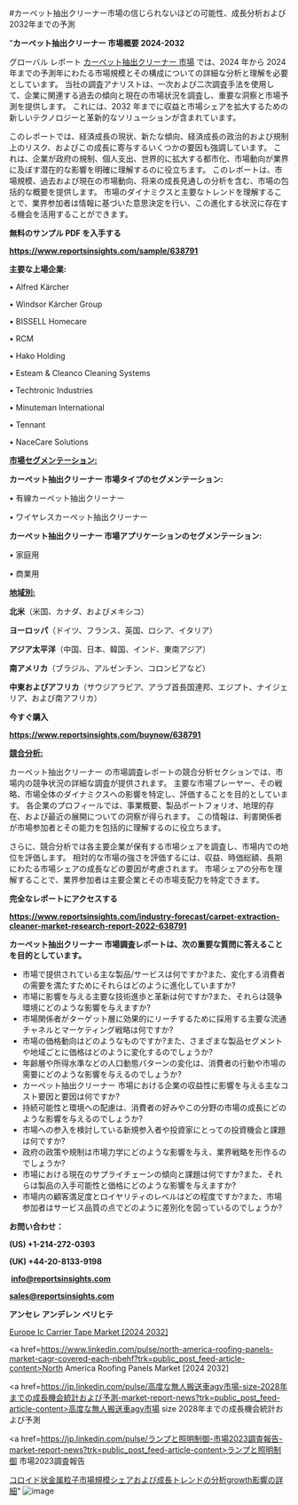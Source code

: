#カーペット抽出クリーナー市場の信じられないほどの可能性、成長分析および2032年までの予測

"<strong>カーペット抽出クリーナー 市場概要 2024-2032</strong>

グローバル レポート <a href=https://www.reportsinsights.com/sample/638791>カーペット抽出クリーナー 市場</a> では、2024 年から 2024 年までの予測年にわたる市場規模とその構成についての詳細な分析と理解を必要としています。 当社の調査アナリストは、一次および二次調査手法を使用して、企業に関連する過去の傾向と現在の市場状況を調査し、重要な洞察と市場予測を提供します。 これには、2032 年までに収益と市場シェアを拡大​​するための新しいテクノロジーと革新的なソリューションが含まれています。

このレポートでは、経済成長の現状、新たな傾向、経済成長の政治的および規制上のリスク、およびこの成長に寄与するいくつかの要因も強調しています。 これは、企業が政府の規制、個人支出、世界的に拡大する都市化、市場動向が業界に及ぼす潜在的な影響を明確に理解するのに役立ちます。 このレポートは、市場規模、過去および現在の市場動向、将来の成長見通しの分析を含む、市場の包括的な概要を提供します。 市場のダイナミクスと主要なトレンドを理解することで、業界参加者は情報に基づいた意思決定を行い、この進化する状況に存在する機会を活用することができます。

<strong><b>無料のサンプル PDF を入手する</b></strong>

<a href=https://www.reportsinsights.com/sample/638791><strong><u>https://www.reportsinsights.com/sample/638791</u></strong></a>

<strong>主要な上場企業:</strong>

• Alfred Kärcher

• Windsor Kärcher Group

• BISSELL Homecare

• RCM

• Hako Holding

• Esteam & Cleanco Cleaning Systems

• Techtronic Industries

• Minuteman International

• Tennant

• NaceCare Solutions

<strong><u>市場セグメンテーション</u></strong><strong><u>:</u></strong>

<strong>カーペット抽出クリーナー 市場タイプのセグメンテーション:</strong>

• 有線カーペット抽出クリーナー

• ワイヤレスカーペット抽出クリーナー

<strong>カーペット抽出クリーナー 市場アプリケーションのセグメンテーション:</strong>

• 家庭用

• 商業用

<strong><u>地域別</u></strong><strong><u>:</u></strong>

<strong>北米</strong>（米国、カナダ、およびメキシコ）

<strong>ヨーロッパ</strong>（ドイツ、フランス、英国、ロシア、イタリア）

<strong>アジア太平洋</strong>（中国、日本、韓国、インド、東南アジア）

<strong>南アメリカ</strong>（ブラジル、アルゼンチン、コロンビアなど）

<strong>中東およびアフリカ</strong>（サウジアラビア、アラブ首長国連邦、エジプト、ナイジェリア、および南アフリカ）

<strong>今すぐ購入</strong>

<a href=https://www.reportsinsights.com/buynow/638791><strong><u>https://www.reportsinsights.com/buynow/638791</u></strong></a>

<strong><u>競合分析:</u></strong>

カーペット抽出クリーナー の市場調査レポートの競合分析セクションでは、市場内の競争状況の詳細な調査が提供されます。 主要な市場プレーヤー、その戦略、市場全体のダイナミクスへの影響を特定し、評価することを目的としています。 各企業のプロフィールでは、事業概要、製品ポートフォリオ、地理的存在、および最近の展開についての洞察が得られます。 この情報は、利害関係者が市場参加者とその能力を包括的に理解するのに役立ちます。

さらに、競合分析では各主要企業が保有する市場シェアを調査し、市場内での地位を評価します。 相対的な市場の強さを評価するには、収益、時価総額、長期にわたる市場シェアの成長などの要因が考慮されます。 市場シェアの分布を理解することで、業界参加者は主要企業とその市場支配力を特定できます。

<strong>完全なレポートにアクセスする</strong>

<a href=https://www.reportsinsights.com/industry-forecast/carpet-extraction-cleaner-market-research-report-2022-638791><strong><u><b>https://www.reportsinsights.com/industry-forecast/carpet-extraction-cleaner-market-research-report-2022-638791</b></u></strong></a>

<strong><b>カーペット抽出クリーナー 市場調査レポートは、次の重要な質問に答えることを目的としています。</b></strong>
<ul>
  <li>市場で提供されている主な製品/サービスは何ですか?また、変化する消費者の需要を満たすためにそれらはどのように進化していますか?</li>
  <li>市場に影響を与える主要な技術進歩と革新は何ですか?また、それらは競争環境にどのような影響を与えますか?</li>
  <li>市場関係者がターゲット層に効果的にリーチするために採用する主要な流通チャネルとマーケティング戦略は何ですか?</li>
  <li>市場の価格動向はどのようなものですか?また、さまざまな製品セグメントや地域ごとに価格はどのように変化するのでしょうか?</li>
  <li>年齢層や所得水準などの人口動態パターンの変化は、消費者の行動や市場の需要にどのような影響を与えるのでしょうか?</li>
  <li>カーペット抽出クリーナー 市場における企業の収益性に影響を与える主なコスト要因と要因は何ですか?</li>
  <li>持続可能性と環境への配慮は、消費者の好みやこの分野の市場の成長にどのような影響を与えるのでしょうか?</li>
  <li>市場への参入を検討している新規参入者や投資家にとっての投資機会と課題は何ですか?</li>
  <li>政府の政策や規制は市場力学にどのような影響を与え、業界戦略を形作るのでしょうか?</li>
  <li>市場における現在のサプライチェーンの傾向と課題は何ですか?また、それらは製品の入手可能性と価格にどのような影響を与えますか?</li>
  <li>市場内の顧客満足度とロイヤリティのレベルはどの程度ですか?また、市場参加者はサービス品質の点でどのように差別化を図っているのでしょうか?</li>
</ul>
<strong>お問い合わせ：</strong>

<strong>(US) +1-214-272-0393</strong>

<strong>(UK) +44-20-8133-9198</strong>

<strong> </strong><a href=info@reportsinsights.com><strong><u>info@reportsinsights.com</u></strong></a>

<a href=sales@reportsinsights.com><strong><u>sales@reportsinsights.com</u></strong></a>

<strong>アンセレ アンデレン ベリヒテ</strong>

<a href=https://www.linkedin.com/pulse/europe-ic-carrier-tape-markets-strategic-view-pathway-gvvbf/>Europe Ic Carrier Tape Market [2024 2032]</a>

<a href=https://www.linkedin.com/pulse/north-america-roofing-panels-market-cagr-covered-each-nbehf?trk=public_post_feed-article-content>North America Roofing Panels Market [2024 2032]</a>

<a href=https://jp.linkedin.com/pulse/高度な無人搬送車agv市場-size-2028年までの成長機会統計および予測-market-report-news?trk=public_post_feed-article-content>高度な無人搬送車agv市場 size 2028年までの成長機会統計および予測</a>

<a href=https://jp.linkedin.com/pulse/ランプと照明制御-市場2023調査報告-market-report-news?trk=public_post_feed-article-content>ランプと照明制御 市場2023調査報告</a>

<a href=https://www.linkedin.com/pulse/コロイド状金属粒子市場規模シェアおよび成長トレンドの分析growth影響の詳細-reports-insights-expert-hsfff/>コロイド状金属粒子市場規模シェアおよび成長トレンドの分析growth影響の詳細</a>"
![image](https://github.com/aakesh123242/RIMarket/assets/158431203/c16b9f93-7707-464c-ab70-ad4421260eaf)
